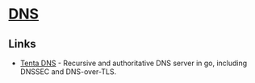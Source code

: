 # [DNS](http://www.wikiwand.com/en/Domain_Name_System)

## Links

- [Tenta DNS](https://github.com/tenta-browser/tenta-dns) - Recursive and authoritative DNS server in go, including DNSSEC and DNS-over-TLS.
